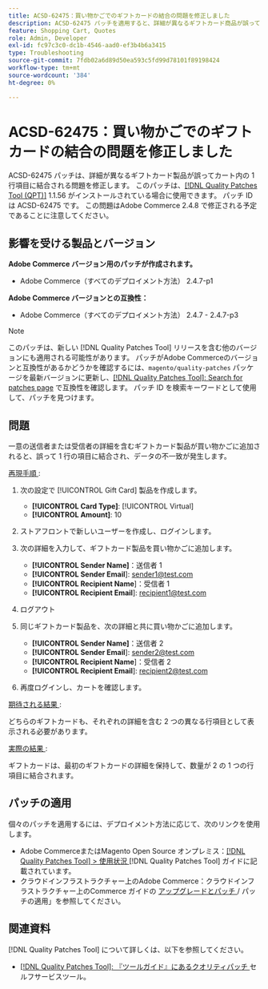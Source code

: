 ```yaml
---
title: ACSD-62475：買い物かごでのギフトカードの結合の問題を修正しました
description: ACSD-62475 パッチを適用すると、詳細が異なるギフトカード商品が誤ってカート内の 1 行項目に結合されるAdobe Commerceの問題を修正できます。
feature: Shopping Cart, Quotes
role: Admin, Developer
exl-id: fc97c3c0-dc1b-4546-aad0-ef3b4b6a3415
type: Troubleshooting
source-git-commit: 7fdb02a6d89d50ea593c5fd99d78101f89198424
workflow-type: tm+mt
source-wordcount: '384'
ht-degree: 0%

---
```


# ACSD-62475：買い物かごでのギフトカードの結合の問題を修正しました

ACSD-62475 パッチは、詳細が異なるギフトカード製品が誤ってカート内の 1 行項目に結合される問題を修正します。 このパッチは、[[!DNL Quality Patches Tool (QPT)]](/help/tools/quality-patches-tool/quality-patches-tool-to-self-serve-quality-patches.md) 1.1.56 がインストールされている場合に使用できます。 パッチ ID は ACSD-62475 です。 この問題はAdobe Commerce 2.4.8 で修正される予定であることに注意してください。

## 影響を受ける製品とバージョン

**Adobe Commerce バージョン用のパッチが作成されます。**

* Adobe Commerce（すべてのデプロイメント方法） 2.4.7-p1

**Adobe Commerce バージョンとの互換性：**

* Adobe Commerce（すべてのデプロイメント方法） 2.4.7 - 2.4.7-p3

>[!NOTE]
>
>このパッチは、新しい [!DNL Quality Patches Tool] リリースを含む他のバージョンにも適用される可能性があります。 パッチがAdobe Commerceのバージョンと互換性があるかどうかを確認するには、`magento/quality-patches` パッケージを最新バージョンに更新し、[[!DNL Quality Patches Tool]: Search for patches page](https://experienceleague.adobe.com/tools/commerce-quality-patches/index.html) で互換性を確認します。 パッチ ID を検索キーワードとして使用して、パッチを見つけます。

## 問題

一意の送信者または受信者の詳細を含むギフトカード製品が買い物かごに追加されると、誤って 1 行の項目に結合され、データの不一致が発生します。

<u> 再現手順 </u>:

1. 次の設定で [!UICONTROL Gift Card] 製品を作成します。
   * **[!UICONTROL Card Type]**: [!UICONTROL Virtual]
   * **[!UICONTROL Amount]**: 10

1. ストアフロントで新しいユーザーを作成し、ログインします。

1. 次の詳細を入力して、ギフトカード製品を買い物かごに追加します。
   * **[!UICONTROL Sender Name]**：送信者 1
   * **[!UICONTROL Sender Email**]: sender1@test.com
   * **[!UICONTROL Recipient Name**]：受信者 1
   * **[!UICONTROL Recipient Email**]: recipient1@test.com


1. ログアウト

1. 同じギフトカード製品を、次の詳細と共に買い物かごに追加します。
   * **[!UICONTROL Sender Name]**：送信者 2
   * **[!UICONTROL Sender Email**]: sender2@test.com
   * **[!UICONTROL Recipient Name**]：受信者 2
   * **[!UICONTROL Recipient Email**]: recipient2@test.com

1. 再度ログインし、カートを確認します。

<u> 期待される結果 </u>:

どちらのギフトカードも、それぞれの詳細を含む 2 つの異なる行項目として表示される必要があります。

<u> 実際の結果 </u>:

ギフトカードは、最初のギフトカードの詳細を保持して、数量が 2 の 1 つの行項目に結合されます。

## パッチの適用

個々のパッチを適用するには、デプロイメント方法に応じて、次のリンクを使用します。

* Adobe CommerceまたはMagento Open Source オンプレミス：[[!DNL Quality Patches Tool] > 使用状況 ](/help/tools/quality-patches-tool/usage.md)[!DNL Quality Patches Tool] ガイドに記載されています。
* クラウドインフラストラクチャー上のAdobe Commerce：クラウドインフラストラクチャー上のCommerce ガイドの [ アップグレードとパッチ ](https://experienceleague.adobe.com/docs/commerce-cloud-service/user-guide/develop/upgrade/apply-patches.html)/ パッチの適用」を参照してください。

## 関連資料

[!DNL Quality Patches Tool] について詳しくは、以下を参照してください。

* [[!DNL Quality Patches Tool]: 『ツールガイド』にあるクオリティパッチ ](/help/tools/quality-patches-tool/quality-patches-tool-to-self-serve-quality-patches.md) セルフサービスツール。
